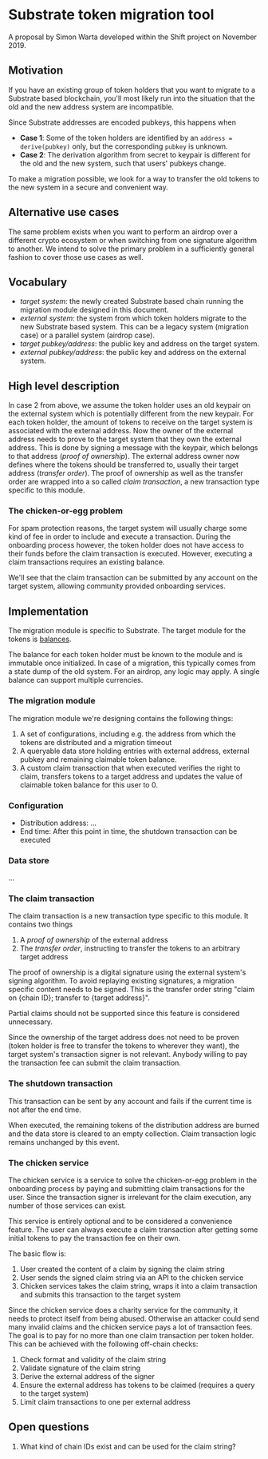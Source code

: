 # Substrate token migration tool

A proposal by Simon Warta developed within the Shift project on November 2019.

## Motivation

If you have an existing group of token holders that you want to migrate to a Substrate based blockchain, you'll most likely run into the situation that the old and the new address system are incompatible.

Since Substrate addresses are encoded pubkeys, this happens when

- **Case 1**: Some of the token holders are identified by an `address = derive(pubkey)` only, but the corresponding `pubkey` is unknown.
- **Case 2**: The derivation algorithm from secret to keypair is different for the old and the new system, such that users' pubkeys change.

To make a migration possible, we look for a way to transfer the old tokens to the new system in a secure and convenient way.

## Alternative use cases

The same problem exists when you want to perform an airdrop over a different crypto ecosystem or when switching from one signature algorithm to another. We intend to solve the primary problem in a sufficiently general fashion to cover those use cases as well.

## Vocabulary

* _target system_: the newly created Substrate based chain running the migration module designed in this document.
* _external system_: the system from which token holders migrate to the new Substrate based system. This can be a legacy system (migration case) or a parallel system (airdrop case).
* _target pubkey/address_: the public key and address on the target system.
* _external pubkey/address_: the public key and address on the external system.

## High level description

In case 2 from above, we assume the token holder uses an old keypair on the external system which is potentially different from the new keypair. For each token holder, the amount of tokens to receive on the target system is associated with the external address. Now the owner of the external address needs to prove to the target system that they own the external address. This is done by signing a message with the keypair, which belongs to that address (_proof of ownership_). The external address owner now defines where the tokens should be transferred to, usually their target address (_transfer order_). The proof of ownership as well as the transfer order are wrapped into a so called _claim transaction_, a new transaction type specific to this module.

### The chicken-or-egg problem

For spam protection reasons, the target system will usually charge some kind of fee in order to include and execute a transaction. During the onboarding process however, the token holder does not have access to their funds before the claim transaction is executed. However, executing a claim transactions requires an existing balance.

We'll see that the claim transaction can be submitted by any account on the target system, allowing community provided onboarding services.

## Implementation

The migration module is specific to Substrate. The target module for the tokens is [balances](https://substrate.dev/docs/en/next/conceptual/runtime/srml#balances).

The balance for each token holder must be known to the module and is immutable once initialized. In case of a migration, this typically comes from a state dump of the old system. For an airdrop, any logic may apply. A single balance can support multiple currencies.

### The migration module

The migration module we're designing contains the following things:

1. A set of configurations, including e.g. the address from which the tokens are distributed and a migration timeout
2. A queryable data store holding entries with external address, external pubkey and remaining claimable token balance.
3. A custom claim transaction that when executed verifies the right to claim, transfers tokens to a target address and updates the value of claimable token balance for this user to 0.

### Configuration

- Distribution address: ...
- End time: After this point in time, the shutdown transaction can be executed

### Data store

...

### The claim transaction

The claim transaction is a new transaction type specific to this module. It contains two things

1. A _proof of ownership_ of the external address
2. The _transfer order_, instructing to transfer the tokens to an arbitrary target address

The proof of ownership is a digital signature using the external system's signing algorithm. To avoid replaying existing signatures, a migration specific content needs to be signed. This is the transfer order string "claim on {chain ID}; transfer to {target address}".

Partial claims should not be supported since this feature is considered unnecessary.

Since the ownership of the target address does not need to be proven (token holder is free to transfer the tokens to wherever they want), the target system's transaction signer is not relevant. Anybody willing to pay the transaction fee can submit the claim transaction.

### The shutdown transaction

This transaction can be sent by any account and fails if the current time is not after the end time.

When executed, the remaining tokens of the distribution address are burned and the data store is cleared to an empty collection. Claim transaction logic remains unchanged by this event.

### The chicken service

The chicken service is a service to solve the chicken-or-egg problem in the onboarding process by paying and submitting claim transactions for the user. Since the transaction signer is irrelevant for the claim execution, any number of those services can exist.

This service is entirely optional and to be considered a convenience feature. The user can always execute a claim transaction after getting some initial tokens to pay the transaction fee on their own.

The basic flow is:

1. User created the content of a claim by signing the claim string
2. User sends the signed claim string via an API to the chicken service
3. Chicken services takes the claim string, wraps it into a claim transaction and submits this transaction to the target system

Since the chicken service does a charity service for the community, it needs to protect itself from being abused. Otherwise an attacker could send many invalid claims and the chicken service pays a lot of transaction fees. The goal is to pay for no more than one claim transaction per token holder. This can be achieved with the following off-chain checks:

1. Check format and validity of the claim string
2. Validate signature of the claim string
3. Derive the external address of the signer
4. Ensure the external address has tokens to be claimed (requires a query to the target system)
5. Limit claim transactions to one per external address

## Open questions

1. What kind of chain IDs exist and can be used for the claim string?

